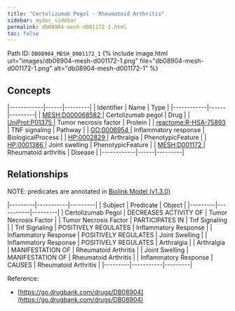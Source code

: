 ```yaml
---
title: "Certolizumab Pegol - Rheumatoid Arthritis"
sidebar: mydoc_sidebar
permalink: db08904-mesh-d001172-1.html
toc: false 
---
```



Path ID: `DB08904_MESH_D001172_1`
{% include image.html url="images/db08904-mesh-d001172-1.png" file="db08904-mesh-d001172-1.png" alt="db08904-mesh-d001172-1" %}

## Concepts

|------------|------|---------|
| Identifier | Name | Type    |
|------------|------|---------|
| <a href="https://identifiers.org/MESH:D000068582">MESH:D000068582 </a> | Certolizumab pegol | Drug |
| <a href="https://identifiers.org/UniProt:P01375">UniProt:P01375 </a> | Tumor necrosis factor | Protein |
| <a href="https://identifiers.org/reactome:R-HSA-75893">reactome:R-HSA-75893 </a> | TNF signaling | Pathway |
| <a href="https://identifiers.org/GO:0006954">GO:0006954 </a> | Inflammatory response | BiologicalProcess |
| <a href="https://identifiers.org/HP:0002829">HP:0002829 </a> | Arthralgia | PhenotypicFeature |
| <a href="https://identifiers.org/HP:0001386">HP:0001386 </a> | Joint swelling | PhenotypicFeature |
| <a href="https://identifiers.org/MESH:D001172">MESH:D001172 </a> | Rheumatoid arthritis | Disease |
|------------|------|---------|

## Relationships


NOTE: predicates are annotated in <a href="https://github.com/biolink/biolink-model/releases/tag/v1.3.0">Biolink Model (v1.3.0)</a>

|---------|-----------|---------|
| Subject | Predicate | Object  |
|---------|-----------|---------|
| Certolizumab Pegol | DECREASES ACTIVITY OF | Tumor Necrosis Factor |
| Tumor Necrosis Factor | PARTICIPATES IN | Tnf Signaling |
| Tnf Signaling | POSITIVELY REGULATES | Inflammatory Response |
| Inflammatory Response | POSITIVELY REGULATES | Joint Swelling |
| Inflammatory Response | POSITIVELY REGULATES | Arthralgia |
| Arthralgia | MANIFESTATION OF | Rheumatoid Arthritis |
| Joint Swelling | MANIFESTATION OF | Rheumatoid Arthritis |
| Inflammatory Response | CAUSES | Rheumatoid Arthritis |
|---------|-----------|---------|

Reference: 
  - [https://go.drugbank.com/drugs/DB08904](https://go.drugbank.com/drugs/DB08904)
